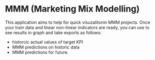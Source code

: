 # MMM (Marketing Mix Modelling) 
This application aims to help for quick visuzalitonin MMM projects. 
Once your train data and linear non-linear indicators are ready, you can use to see results in graph and take exports as follows: 
  - historcic actual values of target KPI 
  - MMM predictions on historic data 
  - MMM predictions for future.  
 
 
